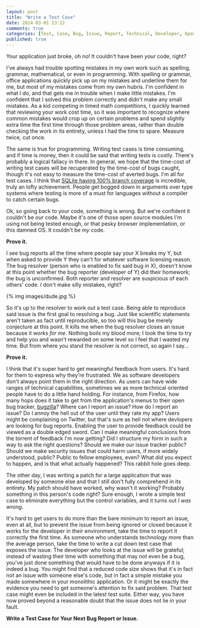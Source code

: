 ```yaml
---
layout: post
title: "Write a Test Case"
date: 2014-03-01 13:22
comments: true
categories: [Test, Case, Bug, Issue, Report, Technical, Developer, Open, Source, Tracker]
published: true
---
```

Your application just broke, oh no!  It couldn't have been *your* code, right?

I've always had trouble spotting mistakes in my own work such as spelling,
grammar, mathematical, or even in programming.  With spelling or grammar,
office applications quickly pick up on my mistakes and underline them for me,
but most of my mistakes come from my own hubris.  I'm confident in what I do,
and that gets me in trouble when I make little mistakes.  I'm confident that I
solved this problem correctly and didn't make any small mistakes.  As a kid
competing in timed math competitions, I quickly learned that reviewing your
work cost time, so it was important to recognize where common mistakes would
crop up on certain problems and spend slightly extra time the first time
through those problem areas, rather than double checking the work in its
entirety, unless I had the time to spare.  Measure twice, cut once.

The same is true for programming.  Writing test cases is time consuming, and if
time is money, then it could be said that writing tests is costly.  There's
probably a logical fallacy in there.  In general, we hope that the time-cost of
writing test
cases will be recuperated by the time-cost of bugs caught, though it's not easy
to measure the time-cost of averted bugs.  I'm all for test cases.  I think
that
[SQLite having 100% branch coverage](http://sqlite.org/testing.html#coverage)
is incredible, truly an lofty
achievement.  People get bogged down in arguments over type systems where
testing is more of a must for languages without a compiler to catch certain
bugs.

Ok, so going back to your code, something is wrong.  But we're confident it
couldn't be *our* code.  Maybe it's one of those open source modules I'm using
not being tested enough, or that pesky browser implementation, or this damned
OS.  It couldn't be *my* code.

**Prove it.**

I see bug reports all the time where people say your X breaks my Y, but when
asked to provide Y they can't for whatever software licensing reason.  The bug
resolver (person who is enabled to fix said bug in X), doesn't know at this
point whether the bug reporter (developer of Y) did their homework; the bug is
unconfirmed.  Both reporter and resolver are suspicious of each others' code.
*I* don't make silly mistakes, right?

{% img images/dude.jpg %}

So it's up to the resolver to work out a test case.  Being able to reproduce
said issue is the first goal to resolving a bug.  Just like scientific
statements aren't taken as fact until reproducible, so too will this bug be
merely conjecture at this point.  It kills me when the bug resolver closes an
issue because it *works for me*.  Nothing boils my blood more; I took the time
to try and help you and wasn't rewarded on some level so I feel that I wasted
my time.  But from where you stand the resolver is not correct, so again I
say...

**Prove it.**

I think that it's super hard to get meaningful feedback from users.  It's hard
for them to express why they're frustrated.  We as software developers don't
always point them in the right direction.  As users can have wide ranges of
technical capabilities, sometimes we as more technical oriented people have to
do a little hand holding.  For instance, from Firefox, how many hops does it
take to get from the application's menus to their open bug tracker,
[bugzilla](https://bugzilla.mozilla.org/)?
Where can I report an issue?  How do I report an issue?
Do I annoy the hell out of the user until they rate my app?
Users might be complaining on Twitter, but that's sure as hell not where
devlopers are looking for bug reports.
Enabling the user to provide feedback could be
viewed as a double edged sword.  Can I make meaningful conclusions from the
torrent of feedback I'm now getting?  Did I structure my form in such a way to
ask the right questions?  Should we make our issue tracker public?  Should we
make security issues that could harm users, if more widely understood, public?
Public to fellow employees, even?  What did you expect to happen, and is that
what actually happened?  This rabbit hole goes deep.

The other day, I was writing a patch for a large application that was developed
by someone else and that I still don't fully comprehend in its entirety. My
patch should have worked, why wasn't it working?  Probably something in this
person's code right?  Sure enough, I wrote a simple test case to eliminate
everything but the control variables, and it turns out *I was wrong*.

It's hard to get users to
do more than the bare minimum to report an issue, even at all, but to prevent
the issue from being ignored or closed because it works for the developer in
their environment, take the time to report it correctly the first time.
As someone who understands technology more than the average person, take the
time to write a cut down test case that
exposes the issue. The developer who looks at the issue will be grateful;
instead of wasting their time with something that may not even be a bug, you've
just done something that would have to be done anyways if it is indeed a bug.
You might find that a reduced code size shows that it's in
fact not an issue with someone else's code, but in fact a simple mistake you
made somewhere in your monolithic application.  Or it might be exactly the
evidence you need to get someone's attention to fix said problem.  That test
case might even be included in the latest test suite.  Either way, you have now
proved beyond a reasonable doubt that the issue does not lie in your fault.

**Write a Test Case for Your Next Bug Report or Issue.**

